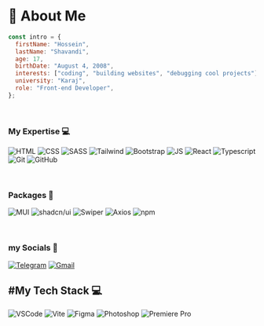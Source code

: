 # 👋 About Me

```javascript
const intro = {
  firstName: "Hossein",
  lastName: "Shavandi",
  age: 17,
  birthDate: "August 4, 2008",
  interests: ["coding", "building websites", "debugging cool projects"],
  university: "Karaj",
  role: "Front-end Developer",
};
```


<br>



### My Expertise 💻

![HTML](https://skillicons.dev/icons?i=html) ![CSS](https://skillicons.dev/icons?i=css) ![SASS](https://skillicons.dev/icons?i=sass) ![Tailwind](https://skillicons.dev/icons?i=tailwind) ![Bootstrap](https://skillicons.dev/icons?i=bootstrap) ![JS](https://skillicons.dev/icons?i=js) ![React](https://skillicons.dev/icons?i=react) ![Typescript](https://skillicons.dev/icons?i=Typescript) ![Git](https://skillicons.dev/icons?i=git) ![GitHub](https://skillicons.dev/icons?i=github)

<br>



### Packages 🌠

![MUI](https://img.shields.io/badge/MUI-%230081CB.svg?style=for-the-badge&logo=mui&logoColor=white)
![shadcn/ui](https://img.shields.io/badge/shadcn-ui-5A3E36?style=for-the-badge&logo=react&logoColor=white)
![Swiper](https://img.shields.io/badge/Swiper-%2332608F.svg?style=for-the-badge&logo=swiper&logoColor=white)
![Axios](https://img.shields.io/badge/Axios-%23050020.svg?style=for-the-badge&logo=axios&logoColor=white)
![npm](https://img.shields.io/badge/npm-%23000000.svg?style=for-the-badge&logo=npm&logoColor=white)


<br>

### my Socials 📨
[![Telegram](https://img.shields.io/badge/Telegram-2CA5E0?style=for-the-badge&logo=telegram&logoColor=white)](https://t.me/Jhilte)
[![Gmail](https://img.shields.io/badge/Gmail-D14836?style=for-the-badge&logo=gmail&logoColor=white)](mailto:hooseinshavandifront@gmail.com)



## #My Tech Stack 💻

![VSCode](https://skillicons.dev/icons?i=vscode)
![Vite](https://skillicons.dev/icons?i=vite)
![Figma](https://skillicons.dev/icons?i=figma)
![Photoshop](https://skillicons.dev/icons?i=ps)
![Premiere Pro](https://skillicons.dev/icons?i=pr)





